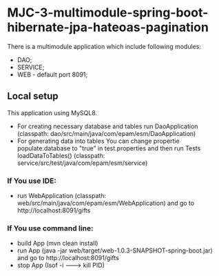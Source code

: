 # MJC-3-multimodule-spring-boot-hibernate-jpa-hateoas-pagination

There is a multimodule application which include following modules:

- DAO;
- SERVICE;
- WEB - default port 8091;

## Local setup

This application using MySQL8.

- For creating necessary database and tables run DaoApplication (classpath:
  dao/src/main/java/com/epam/esm/DaoApplication)
- For generating data into tables You can change propertie populate.database to "true" in test.properties and then run
  Tests loadDataToTables() (classpath:
  service/src/test/java/com/epam/esm/service)

### If You use IDE:

- run WebApplication (classpath: web/src/main/java/com/epam/esm/WebApplication) and go to http://localhost:8091/gifts

### If You use command line:

- build App (mvn clean install)
- run App (java -jar web/target/web-1.0.3-SNAPSHOT-spring-boot.jar) and go to http://localhost:8091/gifts
- stop App (Isof -i ---> kill PID)